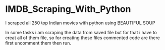 # IMDB_Scraping_With_Python
I scraped all 250 top Indian movies with python using BEAUTIFUL SOUP


In some tasks i am scraping the data from saved file but for that i have to creat all of them file, so for creating these files commented code are there first uncomment them then run.
